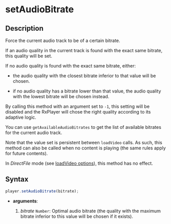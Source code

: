 # setAudioBitrate

## Description

Force the current audio track to be of a certain bitrate.

If an audio quality in the current track is found with the exact same bitrate,
this quality will be set.

If no audio quality is found with the exact same bitrate, either:

- the audio quality with the closest bitrate inferior to that value will be
  chosen.

- if no audio quality has a bitrate lower than that value, the audio
  quality with the lowest bitrate will be chosen instead.

By calling this method with an argument set to `-1`, this setting will be
disabled and the RxPlayer will chose the right quality according to its adaptive
logic.

You can use `getAvailableAudioBitrates` to get the list of available bitrates
for the current audio track.

Note that the value set is persistent between `loadVideo` calls.
As such, this method can also be called when no content is playing (the same
rules apply for future contents).

<div class="warning">
In <i>DirectFile</i> mode (see <a
href="../Loading_a_Content.md#transport">loadVideo options</a>),
this method has no effect.
</div>

## Syntax

```js
player.setAudioBitrate(bitrate);
```

  - **arguments**:

    1. _bitrate_ `Number`: Optimal audio bitrate (the quality with the maximum
       bitrate inferior to this value will be chosen if it exists).
